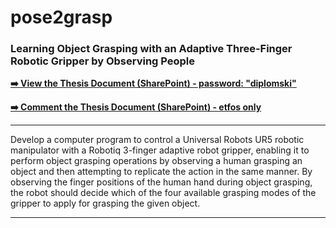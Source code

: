 # pose2grasp

### Learning Object Grasping with an Adaptive Three-Finger Robotic Gripper by Observing People

**[➡️ View the Thesis Document (SharePoint) - password: "diplomski"](https://etfoshr-my.sharepoint.com/:w:/g/personal/mmiletic1_etfos_hr/Ec8k9b-1vj9Hr1FLOBcsqKEBKHV_EYkUZvnBFQxEAiKLJA?e=SSsXyQ)**


**[➡️ Comment the Thesis Document (SharePoint) - etfos only](https://etfoshr-my.sharepoint.com/:w:/g/personal/mmiletic1_etfos_hr/Ec8k9b-1vj9Hr1FLOBcsqKEBc6oNwvnOohRxSl3444qeOw?e=4rdvLV)**

---

Develop a computer program to control a Universal Robots UR5 robotic manipulator with a Robotiq 3-finger adaptive robot gripper, enabling it to perform object grasping operations by observing a human grasping an object and then attempting to replicate the action in the same manner. By observing the finger positions of the human hand during object grasping, the robot should decide which of the four available grasping modes of the gripper to apply for grasping the given object.

---